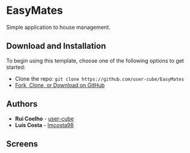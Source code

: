 # EasyMates
Simple application to house management.

## Download and Installation

To begin using this template, choose one of the following options to get started:
* Clone the repo: `git clone https://github.com/user-cube/EasyMates`
* [Fork, Clone, or Download on GitHub](https://github.com/user-cube/EasyMates)

## Authors
* **Rui Coelho** - [user-cube](https://github.com/user-cube/)
* **Luís Costa** - [lmcosta98](https://github.com/lmcosta98/)

## Screens
